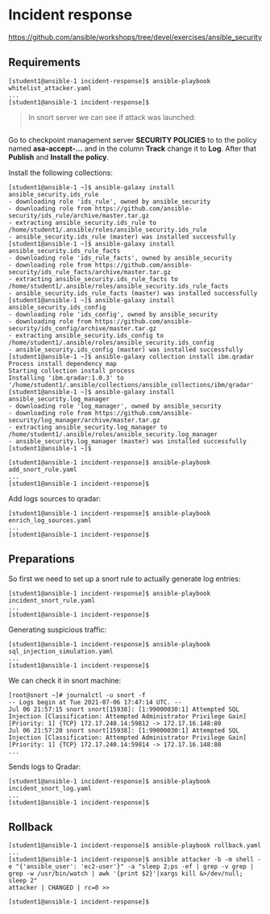 # Incident response

https://github.com/ansible/workshops/tree/devel/exercises/ansible_security

## Requirements

```console
[student1@ansible-1 incident-response]$ ansible-playbook whitelist_attacker.yaml 
...
[student1@ansible-1 incident-response]$
```
> In snort server we can see if attack was launched:
>
> ```console
> 
> ```

Go to checkpoint management server **SECURITY POLICIES** to to the policy named **asa-accept-...** and in the column **Track** change it to **Log**. After that **Publish** and **Install the policy**.

Install the following collections:

```console
[student1@ansible-1 ~]$ ansible-galaxy install ansible_security.ids_rule
- downloading role 'ids_rule', owned by ansible_security
- downloading role from https://github.com/ansible-security/ids_rule/archive/master.tar.gz
- extracting ansible_security.ids_rule to /home/student1/.ansible/roles/ansible_security.ids_rule
- ansible_security.ids_rule (master) was installed successfully
[student1@ansible-1 ~]$ ansible-galaxy install ansible_security.ids_rule_facts
- downloading role 'ids_rule_facts', owned by ansible_security
- downloading role from https://github.com/ansible-security/ids_rule_facts/archive/master.tar.gz
- extracting ansible_security.ids_rule_facts to /home/student1/.ansible/roles/ansible_security.ids_rule_facts
- ansible_security.ids_rule_facts (master) was installed successfully
[student1@ansible-1 ~]$ ansible-galaxy install ansible_security.ids_config
- downloading role 'ids_config', owned by ansible_security
- downloading role from https://github.com/ansible-security/ids_config/archive/master.tar.gz
- extracting ansible_security.ids_config to /home/student1/.ansible/roles/ansible_security.ids_config
- ansible_security.ids_config (master) was installed successfully
[student1@ansible-1 ~]$ ansible-galaxy collection install ibm.qradar
Process install dependency map
Starting collection install process
Installing 'ibm.qradar:1.0.3' to '/home/student1/.ansible/collections/ansible_collections/ibm/qradar'
[student1@ansible-1 ~]$ ansible-galaxy install ansible_security.log_manager
- downloading role 'log_manager', owned by ansible_security
- downloading role from https://github.com/ansible-security/log_manager/archive/master.tar.gz
- extracting ansible_security.log_manager to /home/student1/.ansible/roles/ansible_security.log_manager
- ansible_security.log_manager (master) was installed successfully
[student1@ansible-1 ~]$
```

```console
[student1@ansible-1 incident-response]$ ansible-playbook add_snort_rule.yaml
...
[student1@ansible-1 incident-response]$ 
```

Add logs sources to qradar:

```console
[student1@ansible-1 incident-response]$ ansible-playbook enrich_log_sources.yaml 
...
[student1@ansible-1 incident-response]$
```

## Preparations

So first we need to set up a snort rule to actually generate log entries:

```console
[student1@ansible-1 incident-response]$ ansible-playbook incident_snort_rule.yaml
...
[student1@ansible-1 incident-response]$
```

Generating suspicious traffic:

```console
[student1@ansible-1 incident-response]$ ansible-playbook sql_injection_simulation.yaml 
...
[student1@ansible-1 incident-response]$
```

We can check it in snort machine:

```console
[root@snort ~]# journalctl -u snort -f
-- Logs begin at Tue 2021-07-06 17:47:14 UTC. --
Jul 06 21:57:15 snort snort[15938]: [1:99000030:1] Attempted SQL Injection [Classification: Attempted Administrator Privilege Gain] [Priority: 1] {TCP} 172.17.240.14:59812 -> 172.17.16.148:80
Jul 06 21:57:20 snort snort[15938]: [1:99000030:1] Attempted SQL Injection [Classification: Attempted Administrator Privilege Gain] [Priority: 1] {TCP} 172.17.240.14:59814 -> 172.17.16.148:80
...
```

Sends logs to Qradar:

```console
[student1@ansible-1 incident-response]$ ansible-playbook incident_snort_log.yaml
...
[student1@ansible-1 incident-response]$
```

## Rollback

```console
[student1@ansible-1 incident-response]$ ansible-playbook rollback.yaml
...
[student1@ansible-1 incident-response]$ ansible attacker -b -m shell -e "{'ansible_user': 'ec2-user'}" -a "sleep 2;ps -ef | grep -v grep | grep -w /usr/bin/watch | awk '{print $2}'|xargs kill &>/dev/null; sleep 2"
attacker | CHANGED | rc=0 >>

[student1@ansible-1 incident-response]$
```